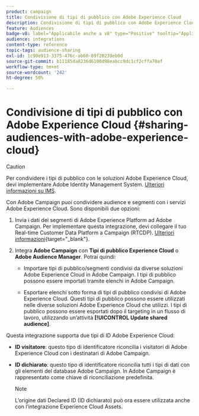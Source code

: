 ```yaml
---
product: campaign
title: Condivisione di tipi di pubblico con Adobe Experience Cloud
description: Condivisione di tipi di pubblico con Adobe Experience Cloud
feature: Audiences
badge-v8: label="Applicabile anche a v8" type="Positive" tooltip="Applicabile anche a Campaign v8"
audience: integrations
content-type: reference
topic-tags: audience-sharing
exl-id: 1c90e913-3375-476c-ab60-89f20239eb0d
source-git-commit: b11185da8236d6100d98eabcc9dc1cf2cffa70af
workflow-type: tm+mt
source-wordcount: '242'
ht-degree: 50%

---
```


# Condivisione di tipi di pubblico con Adobe Experience Cloud {#sharing-audiences-with-adobe-experience-cloud}


>[!CAUTION]
>
>Per condividere i tipi di pubblico con le soluzioni Adobe Experience Cloud, devi implementare Adobe Identity Management System. [Ulteriori informazioni su IMS](../../integrations/using/about-adobe-id.md).

Con Adobe Campaign puoi condividere audience e segmenti con i servizi Adobe Experience Cloud. Sono disponibili due opzioni:

1. Invia i dati dei segmenti di Adobe Experience Platform ad Adobe Campaign. Per implementare questa integrazione, devi collegare il tuo Real-time Customer Data Platform a Campaign (RTCDP). [Ulteriori informazioni](https://experienceleague.adobe.com/docs/experience-platform/destinations/catalog/email-marketing/adobe-campaign.html){target="_blank"}.

1. Integra **Adobe Campaign** con **Tipi di pubblico Experience Cloud** o **Adobe Audience Manager**. Potrai quindi:

   * Importare tipi di pubblico/segmenti condivisi da diverse soluzioni Adobe Experience Cloud in Adobe Campaign. I tipi di pubblico possono essere importati tramite elenchi in Adobe Campaign.

   * Esportare elenchi sotto forma di tipi di pubblico condivisi di Adobe Experience Cloud. Questi tipi di pubblico possono essere utilizzati nelle diverse soluzioni Adobe Experience Cloud che utilizzi. I tipi di pubblico possono essere esportati dopo il targeting in un flusso di lavoro, utilizzando un’attività **[!UICONTROL Update shared audience]**.

Questa integrazione supporta due tipi di ID Adobe Experience Cloud:

* **ID visitatore**: questo tipo di identificatore riconcilia i visitatori di Adobe Experience Cloud con i destinatari di Adobe Campaign.
* **ID dichiarato**: questo tipo di identificatore riconcilia tutti i tipi di dati con gli elementi del database Adobe Campaign. In Adobe Campaign è rappresentato come chiave di riconciliazione predefinita.

  >[!NOTE]
  >
  > L’origine dati Declared ID (ID dichiarato) può ora essere utilizzata anche con l’integrazione Experience Cloud Assets.
  >
